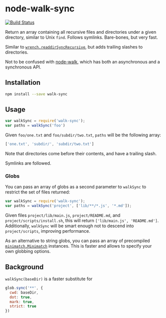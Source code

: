 # node-walk-sync

[![Build Status](https://travis-ci.org/joliss/node-walk-sync.png?branch=master)](https://travis-ci.org/joliss/node-walk-sync)

Return an array containing all recursive files and directories under a given
directory, similar to Unix `find`. Follows symlinks. Bare-bones, but
very fast.

Similar to [`wrench.readdirSyncRecursive`](https://github.com/ryanmcgrath/wrench-js#synchronous-operations),
but adds trailing slashes to directories.

Not to be confused with [node-walk](https://github.com/coolaj86/node-walk),
which has both an asynchronous and a synchronous API.

## Installation

```bash
npm install --save walk-sync
```

## Usage

```js
var walkSync = require('walk-sync');
var paths = walkSync('foo')
```

Given `foo/one.txt` and `foo/subdir/two.txt`, `paths` will be the following
array:

```js
['one.txt', 'subdir/', 'subdir/two.txt']
```

Note that directories come before their contents, and have a trailing slash.

Symlinks are followed.

### Globs

You can pass an array of globs as a second parameter to `walkSync` to restrict
the set of files returned:

```js
var walkSync = require('walk-sync');
var paths = walkSync('project', ['lib/**/*.js', '*.md']);
```

Given files `project/lib/main.js`, `project/README.md`, and
`project/scripts/install.sh`, this will return `['lib/main.js', 'README.md']`.
Additionally, `walkSync` will be smart enough not to descend into
`project/scripts`, improving performance.

As an alternative to string globs, you can pass an array of precompiled
[`minimatch.Minimatch`](https://github.com/isaacs/minimatch#minimatch-class)
instances. This is faster and allows to specify your own globbing options.

## Background

`walkSync(baseDir)` is a faster substitute for

```js
glob.sync('**', {
  cwd: baseDir,
  dot: true,
  mark: true,
  strict: true
})
```
